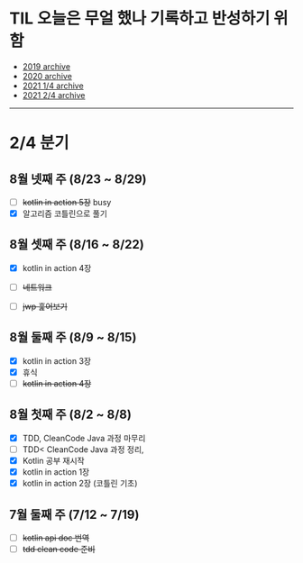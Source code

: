# TIL 오늘은 무얼 했나 기록하고 반성하기 위함
- [2019 archive](https://github.com/nokchax/TIL/blob/master/archive/2019.md)
- [2020 archive](https://github.com/nokchax/TIL/blob/master/archive/2020.md)
- [2021 1/4 archive](https://github.com/nokchax/TIL/blob/master/archive/2021-first-quarter.md)
- [2021 2/4 archive](https://github.com/nokchax/TIL/blob/master/archive/2021-second-quarter.md)
---

# 2/4 분기
## 8월 넷째 주 (8/23 ~ 8/29)
- [ ] ~~kotlin in action 5장~~ busy
- [x] 알고리즘 코틀린으로 풀기

## 8월 셋째 주 (8/16 ~ 8/22)
- [x] kotlin in action 4장
- [ ] ~~네트워크~~
- [ ] ~~jwp 훑어보기~~


## 8월 둘째 주 (8/9 ~ 8/15)
- [x] kotlin in action 3장
- [x] 휴식
- [ ] ~~kotlin in action 4장~~

## 8월 첫째 주 (8/2 ~ 8/8)
- [x] TDD, CleanCode Java 과정 마무리
- [ ] TDD< CleanCode Java 과정 정리, 
- [x] Kotlin 공부 재시작
- [x] kotlin in action 1장
- [x] kotlin in action 2장 (코틀린 기초)

## 7월 둘째 주 (7/12 ~ 7/19)
- [ ] ~~kotlin api doc 번역~~
- [ ] ~~tdd clean code 준비~~
